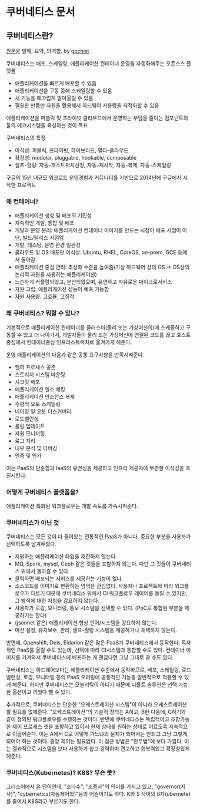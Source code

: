 # 쿠버네티스 문서

## 쿠버네티스란?

[원문](https://kubernetes.io/docs/whatisk8s/)을 발췌, 요약, 의역함. by [gochist](https://github.com/gochist)

쿠버네티스는 배포, 스케일링, 애플리케이션 컨테이너 운영을 자동화해주는 오픈소스 플랫폼
 
* 애플리케이션을 빠르게 배포할 수 있음
* 애플리케이션을 구동 중에 스케일링할 수 있음
* 새 기능을 매끄럽게 말아올릴 수 있음
* 필요한 만큼만 자원을 활용해서 하드웨어 사용량을 최적화할 수 있음
 
애플리케이션을 퍼블릭 및 프라이빗 클라우드에서 운영하는 부담을 줄이는 컴포넌트와 툴의 에코시스템을 육성하는 것이 목표

쿠버네티스의 특징
* 이식성: 퍼블릭, 프라이빗, 하이브리드, 멀티-클라우드
* 확장성: modular, pluggable, hookable, composable 
* 셀프-힐링: 자동-호스트위치선정, 자동-재시작, 자동-복제, 자동-스케일링

구글의 15년 대규모 워크로드 운영경험과 커뮤니티를 기반으로 2014년에 구글에서 시작한 프로젝트

### 왜 컨테이너?

* 애플리케이션 생성 및 배포의 기민성
* 지속적인 개발, 통합 및 배포
* 개발과 운영 분리: 애플리케이션 컨테이너 이미지를 만드는 시점이 배포 시점이 아닌, 빌드/릴리스 시점임
* 개발, 테스팅, 운영 환경 일관성
* 클라우드 및 OS 배포판 이식성: Ubuntu, RHEL, CoreOS, on-prem, GCE 등에서 돌아감
* 애플리케이션 중심 관리: 추상화 수준을 높여줌(가상 하드웨어 상의 OS -> OS상의 논리적 자원을 사용하는 애플리케이션)
* 느슨하게 커플링되었고, 분산되었으며, 유연하고 자유로운 마이크로서비스
* 자원 고립: 애플리케이션 성능이 예측 가능함
* 자원 사용량: 고효율, 고집적

### 왜 쿠버네티스? 뭐할 수 있나?

기본적으로 애플리케이션 컨테이너를 클러스터(물리 또는 가상머신의)에 스케줄하고 구동할 수 있고 더 나아가서, 개발자들이 물리 또는 가상머신에 연결된 코드를 끊고 호스트중심에서 컨테이너중심 인프라스트럭처로 옮겨가게 해준다.

운영 애플리케이션의 다음과 같은 공통 요구사항을 만족시켜준다.

* 헬퍼 프로세스 공존
* 스토리지 시스템 마운팅
* 시크릿 배포
* 애플리케이션 헬스 체킹
* 애플리케이션 인스턴스 복제
* 수평적 오토 스케일링
* 네이밍 및 오토 디스커버리
* 로드밸런싱
* 롤링 업데이트
* 자원 모니터링
* 로그 처리
* 내부 분석 및 디버깅
* 인증 및 인가

이는 PaaS의 단순함과 IaaS의 유연성을 제공하고 인프라 제공자에 무관한 이식성을 촉진시킨다.

### 어떻게 쿠버네티스 플랫폼을?

애플리케이션 특화된 워크플로우는 개발 속도를 가속시켜준다. 

### 쿠버네티스가 아닌 것

쿠버네티스는 모든 것이 다 들어있는 전통적인 PaaS가 아니다. 중요한 부분을 사용자가 선택하도록 남겨두었다.

* 지원하는 애플리케이션 타입을 제한하지 않는다.
* MQ, Spark, mysql, Ceph 같은 것들을 포함하지 않는다. 다만 그 것들이 쿠버네티스 위에서 돌아갈 수 있다.
* 클릭하면 배포되는 서비스를 제공하는 기능이 없다.
* 소스코드를 이미지로 변환하는 영역은 관심없다. 사용자나 프로젝트에 따라 워크플로우가 다르기 때문에 쿠버네티스 위에서 CI 워크플로우 레이어를 돌릴 
  수 있지만, 그 방식에 대한 지침을 강요하지 않는다.
* 사용자가 로깅, 모니터링, 통보 시스템을 선택할 수 있다. (PoC로 통합된 부분을 제공하기는 한다)
* (jsonnet 같은) 애플리케이션 형상 언어/시스템을 강요하지 않는다.
* 머신 설정, 유지보수, 관리, 셀프-힐링 시스템을 제공하거나 채택하지 않는다.

반면에, Openshift, Deis, Eldarion 같은 많은 PaaS가 쿠버네티스에서 동작한다. 독자적인 PaaS를 올릴 수도 있는데, 선택에 따라 CI시스템과 통합할 수도 있다. 컨테이너 이미지를 가져와서 쿠버네티스에 배포하는 게 괜찮다면 그냥 그대로 쓸 수도 있다. 

쿠버네티스는 하드웨어보다는 애플리케이션 수준에서 동작하므로, 배포, 스케일링, 로드 밸런싱, 로깅, 모니터링 등의 PaaS 오퍼링에 공통적인 기능을 일반적으로 적용할 수 있게 해준다. 하지만 쿠버네티스는 모놀리틱이 아니기 때문에 디폴트 솔루션은 선택 가능한 옵션이고 끼웠다 뺄 수 있다.

추가적으로, 쿠버네티스는 단순한 "오케스트레이션 시스템"이 아니라 오케스트레이션할 필요를 없애준다. "오케스트레이션"의 기술적 정의는 A하고, B한 다음에, C하기와 같이 정의된 워크플로우를 수행하는 것이다. 반면에 쿠버네티스는 독립적이고 조합가능한 제어 프로세스 셋을 포함하고 있어서 현재 상태를 원하는 상태로 이르도록 지속적으로 이끌어준다. 이는 A에서 C로 어떻게 가느냐의 문제가 되어서는 안되고 그냥 그렇게 되어야 하는 것이다. 중앙 제어는 필요없다. 이 접근 방법은 "안무법"에 보다 가깝다. 이는 결과적으로 시스템을 보다 사용하기 쉽고 강력하며 견고하고 회복력있고 확장성있게 해준다.  

### 쿠버네티스(Kubernetes)? K8S? 무슨 뜻?

그리스어에서 온 단어인데, "조타수", "조종사"의 의미를 가지고 있고, "governor(지사)", "cybernetics(자동제어학)"등의 어원이기도 하다. K와 S 사이의 8자(ubernete)를 줄여서 K8S라고 부르기도 한다.
